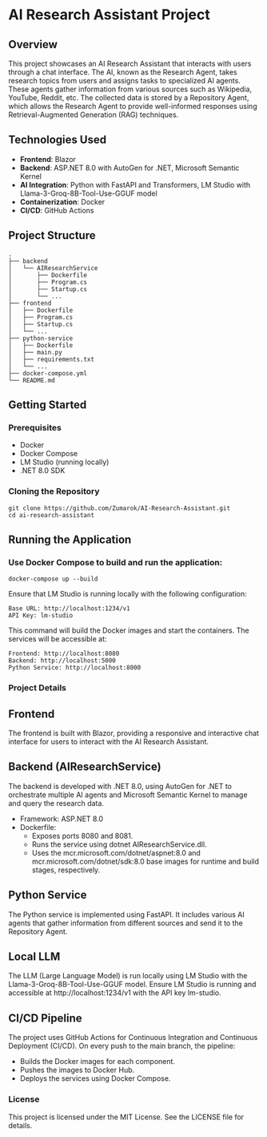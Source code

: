 # AI Research Assistant Project

## Overview

This project showcases an AI Research Assistant that interacts with users through a chat interface. The AI, known as the Research Agent, takes research topics from users and assigns tasks to specialized AI agents. These agents gather information from various sources such as Wikipedia, YouTube, Reddit, etc. The collected data is stored by a Repository Agent, which allows the Research Agent to provide well-informed responses using Retrieval-Augmented Generation (RAG) techniques.

## Technologies Used

- **Frontend**: Blazor
- **Backend**: ASP.NET 8.0 with AutoGen for .NET, Microsoft Semantic Kernel
- **AI Integration**: Python with FastAPI and Transformers, LM Studio with Llama-3-Groq-8B-Tool-Use-GGUF model
- **Containerization**: Docker
- **CI/CD**: GitHub Actions

## Project Structure

    .
    ├── backend
    │   └── AIResearchService
    │       ├── Dockerfile
    │       ├── Program.cs
    │       ├── Startup.cs
    │       └── ...
    ├── frontend
    │   ├── Dockerfile
    │   ├── Program.cs
    │   ├── Startup.cs
    │   └── ...
    ├── python-service
    │   ├── Dockerfile
    │   ├── main.py
    │   ├── requirements.txt
    │   └── ...
    ├── docker-compose.yml
    └── README.md

## Getting Started

### Prerequisites

- Docker
- Docker Compose
- LM Studio (running locally)
- .NET 8.0 SDK

### Cloning the Repository

    git clone https://github.com/Zumarok/AI-Research-Assistant.git
    cd ai-research-assistant

## Running the Application

### Use Docker Compose to build and run the application:

    docker-compose up --build

Ensure that LM Studio is running locally with the following configuration:

    Base URL: http://localhost:1234/v1
    API Key: lm-studio

This command will build the Docker images and start the containers. The services will be accessible at:

    Frontend: http://localhost:8080
    Backend: http://localhost:5000
    Python Service: http://localhost:8000

### Project Details
## Frontend

The frontend is built with Blazor, providing a responsive and interactive chat interface for users to interact with the AI Research Assistant.

## Backend (AIResearchService)

The backend is developed with .NET 8.0, using AutoGen for .NET to orchestrate multiple AI agents and Microsoft Semantic Kernel to manage and query the research data.
- Framework: ASP.NET 8.0
- Dockerfile:
    - Exposes ports 8080 and 8081.
    - Runs the service using dotnet AIResearchService.dll.
    - Uses the mcr.microsoft.com/dotnet/aspnet:8.0 and mcr.microsoft.com/dotnet/sdk:8.0 base images for runtime and build stages, respectively.

## Python Service

The Python service is implemented using FastAPI. It includes various AI agents that gather information from different sources and send it to the Repository Agent.

## Local LLM

The LLM (Large Language Model) is run locally using LM Studio with the Llama-3-Groq-8B-Tool-Use-GGUF model. Ensure LM Studio is running and accessible at http://localhost:1234/v1 with the API key lm-studio.

## CI/CD Pipeline

The project uses GitHub Actions for Continuous Integration and Continuous Deployment (CI/CD). On every push to the main branch, the pipeline:

- Builds the Docker images for each component.
- Pushes the images to Docker Hub.
- Deploys the services using Docker Compose.

### License

This project is licensed under the MIT License. See the LICENSE file for details.